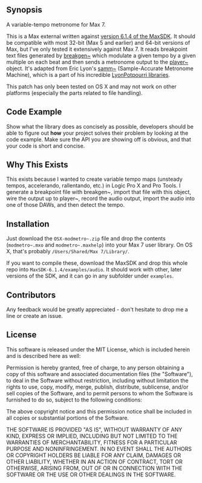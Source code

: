 ## Synopsis

A variable-tempo metronome for Max 7.

This is a Max external written against [version 6.1.4 of the MaxSDK](https://cycling74.com/sdk/MaxSDK-6.1.4/html/index.html). It should be compatible with most 32-bit (Max 5 and earlier) and 64-bit versions of Max, but I've only tested it extensively against Max 7. It reads breakpoint text files generated by [breakgen~](http://github.com/flats/breakgen-Max) which modulate a given tempo by a given multiple on each beat and then sends a metronome output to the [player~](https://github.com/ericlyon/LyonPotpourri-MaxMSP/tree/master/LyonPotpourri2.0/Code/LyonPotpourri%20MSP%20Code/Xcode/player~) object. It's adapted from Eric Lyon's [samm~](https://github.com/ericlyon/LyonPotpourri-MaxMSP/tree/master/LyonPotpourri2.0/Code/LyonPotpourri%20MSP%20Code/Xcode/samm~) (Sample-Accurate Metronome Machine), which is a part of his incredible [LyonPotpourri libraries](https://github.com/ericlyon/LyonPotpourri-MaxMSP).

This patch has only been tested on OS X and may not work on other platforms (especially the parts related to file handling).

## Code Example

Show what the library does as concisely as possible, developers should be able to figure out **how** your project solves their problem by looking at the code example. Make sure the API you are showing off is obvious, and that your code is short and concise.

## Why This Exists

This exists because I wanted to create variable tempo maps (unsteady tempos, accelerando, rallentando, etc.) in Logic Pro X and Pro Tools. I generate a breakpoint file with breakgen~, import that file with this object, wire the output up to player~, record the audio output, import the audio into one of those DAWs, and then detect the tempo.

## Installation

Just download the `OSX-modmetro~.zip` file and drop the contents (`modmetro~.mxo` and `modmetro~.maxhelp`) into your Max 7 user library. On OS X, that's probably `/Users/Shared/Max 7/Library/`.

If you want to compile these, download the MaxSDK and drop this whole repo into `MaxSDK-6.1.4/examples/audio`. It should work with other, later versions of the SDK, and it can go in any subfolder under `examples`.

## Contributors

Any feedback would be greatly appreciated - don't hesitate to drop me a line or create an issue.

## License

This software is released under the MIT License, which is included herein and is described here as well:

Permission is hereby granted, free of charge, to any person obtaining a copy of this software and associated documentation files (the "Software"), to deal in the Software without restriction, including without limitation the rights to use, copy, modify, merge, publish, distribute, sublicense, and/or sell copies of the Software, and to permit persons to whom the Software is furnished to do so, subject to the following conditions:

The above copyright notice and this permission notice shall be included in all copies or substantial portions of the Software.

THE SOFTWARE IS PROVIDED "AS IS", WITHOUT WARRANTY OF ANY KIND, EXPRESS OR IMPLIED, INCLUDING BUT NOT LIMITED TO THE WARRANTIES OF MERCHANTABILITY, FITNESS FOR A PARTICULAR PURPOSE AND NONINFRINGEMENT. IN NO EVENT SHALL THE AUTHORS OR COPYRIGHT HOLDERS BE LIABLE FOR ANY CLAIM, DAMAGES OR OTHER LIABILITY, WHETHER IN AN ACTION OF CONTRACT, TORT OR OTHERWISE, ARISING FROM, OUT OF OR IN CONNECTION WITH THE SOFTWARE OR THE USE OR OTHER DEALINGS IN THE SOFTWARE.